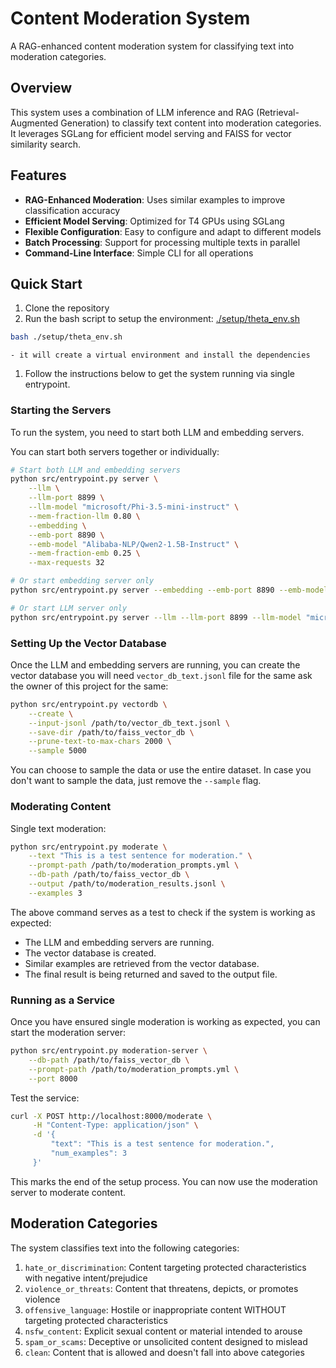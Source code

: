 # Content Moderation System

A RAG-enhanced content moderation system for classifying text into moderation categories.

## Overview

This system uses a combination of LLM inference and RAG (Retrieval-Augmented Generation) to classify text content into moderation categories. It leverages SGLang for efficient model serving and FAISS for vector similarity search.

## Features

- **RAG-Enhanced Moderation**: Uses similar examples to improve classification accuracy
- **Efficient Model Serving**: Optimized for T4 GPUs using SGLang
- **Flexible Configuration**: Easy to configure and adapt to different models
- **Batch Processing**: Support for processing multiple texts in parallel
- **Command-Line Interface**: Simple CLI for all operations

## Quick Start

1. Clone the repository
1. Run the bash script to setup the environment: [./setup/theta_env.sh](./setup/theta_env.sh)
```bash
bash ./setup/theta_env.sh
```
    - it will create a virtual environment and install the dependencies
1. Follow the instructions below to get the system running via single entrypoint.

### Starting the Servers

To run the system, you need to start both LLM and embedding servers.

You can start both servers together or individually:

```bash
# Start both LLM and embedding servers
python src/entrypoint.py server \
    --llm \
    --llm-port 8899 \
    --llm-model "microsoft/Phi-3.5-mini-instruct" \
    --mem-fraction-llm 0.80 \
    --embedding \
    --emb-port 8890 \
    --emb-model "Alibaba-NLP/Qwen2-1.5B-Instruct" \
    --mem-fraction-emb 0.25 \
    --max-requests 32

# Or start embedding server only
python src/entrypoint.py server --embedding --emb-port 8890 --emb-model "Alibaba-NLP/Qwen2-1.5B-Instruct"

# Or start LLM server only
python src/entrypoint.py server --llm --llm-port 8899 --llm-model "microsoft/Phi-3.5-mini-instruct"
```

### Setting Up the Vector Database

Once the LLM and embedding servers are running, you can create the vector database you will need `vector_db_text.jsonl` file for the same ask the owner of this project for the same:

```bash
python src/entrypoint.py vectordb \
    --create \
    --input-jsonl /path/to/vector_db_text.jsonl \
    --save-dir /path/to/faiss_vector_db \
    --prune-text-to-max-chars 2000 \
    --sample 5000
```

You can choose to sample the data or use the entire dataset. In case you don't want to sample the data, just remove the `--sample` flag.

### Moderating Content

Single text moderation:
```bash
python src/entrypoint.py moderate \
    --text "This is a test sentence for moderation." \
    --prompt-path /path/to/moderation_prompts.yml \
    --db-path /path/to/faiss_vector_db \
    --output /path/to/moderation_results.jsonl \
    --examples 3
```

The above command serves as a test to check if the system is working as expected:
  - The LLM and embedding servers are running.
  - The vector database is created.
  - Similar examples are retrieved from the vector database.
  - The final result is being returned and saved to the output file.

### Running as a Service

Once you have ensured single moderation is working as expected, you can start the moderation server:
```bash
python src/entrypoint.py moderation-server \
    --db-path /path/to/faiss_vector_db \
    --prompt-path /path/to/moderation_prompts.yml \
    --port 8000
```

Test the service:
```bash
curl -X POST http://localhost:8000/moderate \
     -H "Content-Type: application/json" \
     -d '{
         "text": "This is a test sentence for moderation.",
         "num_examples": 3
     }'
```

This marks the end of the setup process. You can now use the moderation server to moderate content.

## Moderation Categories

The system classifies text into the following categories:

1. `hate_or_discrimination`: Content targeting protected characteristics with negative intent/prejudice
2. `violence_or_threats`: Content that threatens, depicts, or promotes violence
3. `offensive_language`: Hostile or inappropriate content WITHOUT targeting protected characteristics
4. `nsfw_content`: Explicit sexual content or material intended to arouse
5. `spam_or_scams`: Deceptive or unsolicited content designed to mislead
6. `clean`: Content that is allowed and doesn't fall into above categories

